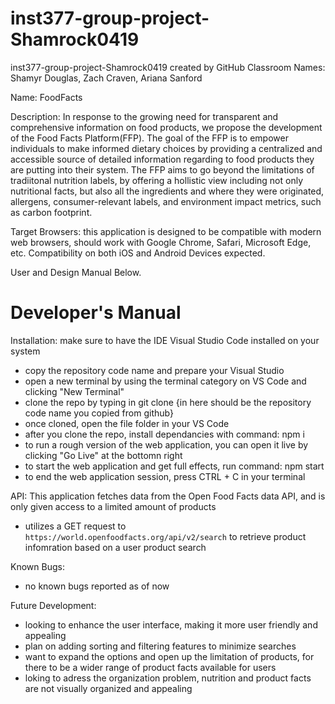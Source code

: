 # inst377-group-project-Shamrock0419
inst377-group-project-Shamrock0419 created by GitHub Classroom
Names: Shamyr Douglas, Zach Craven, Ariana Sanford

Name: FoodFacts

Description: In response to the growing need for transparent and comprehensive information on food products, we propose the development of the Food Facts Platform(FFP). The goal of the FFP is to empower individuals to make informed dietary choices by providing a centralized and accessible source of detailed information regarding to food products they are putting into their system. The FFP aims to go beyond the limitations of tradiitonal nutrition labels, by offering a hollistic view including not only nutritional facts, but also all the ingredients and where they were originated, allergens, consumer-relevant labels, and environment impact metrics, such as carbon footprint.

Target Browsers: this application is designed to be compatible with modern web browsers, should work with Google Chrome, Safari, Microsoft Edge, etc.
Compatibility on both iOS and Android Devices expected.

User and Design Manual Below.


# Developer's Manual 
Installation: make sure to have the IDE Visual Studio Code installed on your system
  - copy the repository code name and prepare your Visual Studio
  - open a new terminal by using the terminal category on VS Code and clicking "New Terminal"
  - clone the repo by typing in git clone {in here should be the repository code name you copied from github}
  - once cloned, open the file folder in your VS Code
  - after you clone the repo, install dependancies with command: npm i
  - to run a rough version of the web application, you can open it live by clicking "Go Live" at the bottomn right
  - to start the web application and get full effects, run command: npm start
  - to end the web application session, press CTRL + C in your terminal

API: This application fetches data from the Open Food Facts data API, and is only given access to a limited amount of products
  - utilizes a GET request to `https://world.openfoodfacts.org/api/v2/search` to retrieve product infomration based on a user product search

Known Bugs: 
  - no known bugs reported as of now

Future Development:
  - looking to enhance the user interface, making it more user friendly and appealing
  - plan on adding sorting and filtering features to minimize searches
  - want to expand the options and open up the limitation of products, for there to be a wider range of product facts available for users
  - loking to adress the organization problem, nutrition and product facts are not visually organized and appealing


